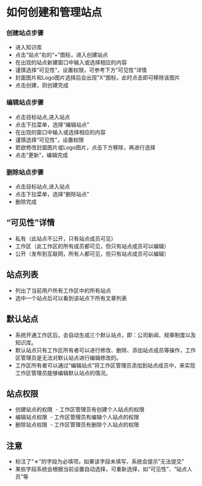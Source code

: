 # 如何创建和管理站点



### 创建站点步骤 


- 进入知识库
- 点击“站点”右的“+”图标，进入创建站点
- 在出现的站点新建窗口中输入或选择相应的内容
- 谨慎选择“可见性”，设置权限，可参考下方“可见性”详情
- 封面图片和Logo图片选择后会出现"X"图标，此时点击即可移除该图片
- 点击创建，则创建完成



### 编辑站点步骤

- 点击目标站点,进入站点
- 点击下拉菜单，选择“编辑站点”
- 在出现的窗口中输入或选择相应的内容
- 谨慎选择“可见性”，设置权限
- 若欲修改封面图片或Logo图片，点击下方移除，再进行选择
- 点击“更新”，编辑完成



### 删除站点步骤 
- 点击目标站点,进入站点
- 点击下拉菜单，选择“删除站点”
- 删除完成

## “可见性”详情
- 私有（此站点不公开，只有站点成员可见） 
- 工作区（此工作区的所有成员都可见，但只有站点成员可以编辑） 
- 公开（发布到互联网，所有人都可见，但只有站点成员可以编辑） 

## 站点列表
- 列出了当前用户所有工作区中的所有站点
- 选中一个站点后可以看到该站点下所有文章列表

## 默认站点
- 系统开通工作区后，会自动生成三个默认站点，即：公司新闻、规章制度以及知识库。
- 默认站点只有工作区所有者可以进行修改、删除、添加站点成员等操作，工作区管理员是无法对默认站点进行编辑修改的。
- 工作区所有者可以通过“编辑站点”将工作区管理员添加到站点成员中，来实现工作区管理员能够编辑默认站点的情况。

## 站点权限 
- 创建站点的权限
  - 工作区管理员有创建个人站点的权限
- 编辑站点权限
  - 工作区管理员有编辑个人站点的权限
- 删除站点权限
  - 工作区管理员有删除个人站点的权限
## 注意 
- 标注了“＊”的字段为必填项。如果该字段未填写，系统会提示”无法提交"
- 某些字段系统会根据当前设置自动选择，可重新选择，如“可见性”、“站点人员”等


